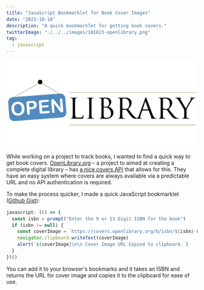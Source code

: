 ```yaml
---
title: "JavaScript Bookmarklet for Book Cover Images"
date: "2023-10-18"
description: "A quick bookmarklet for getting book covers."
twitterImage: "./../../images/101823-openlibrary.png"
tag:
  - javascript
---
```


![OpenLibrary.org Logo](./../../images/101823-openlibrary.png)

While working on a project to track books, I wanted to find a quick way to get book covers. [OpenLibrary.org](https://openlibrary.org/) – a project to aimed at creating a complete digital library – has [a nice covers API](https://openlibrary.org/dev/docs/api/covers) that allows for this. They have an easy system where covers are always available via a predictable URL and no API authentication is required.

To make the process quicker, I made a quick JavaScript bookmarklet ([Github Gist](https://gist.github.com/bobmatyas/b6cbac1703af7d02a49f4e1697b28f6a)):

```javascript
javascript: (() => {
  const isbn = prompt("Enter the 9 or 13 Digit ISBN for the book")
  if (isbn != null) {
    const coverImage = `https://covers.openlibrary.org/b/isbn/${isbn}-L.jpg`
    navigator.clipboard.writeText(coverImage)
    alert(`${coverImage}\n\n Cover Image URL Copied to clipboard.`)
  }
})()
```

You can add it to your browser's bookmarks and it takes an ISBN and returns the URL for cover image and copies it to the clipboard for ease of use.
